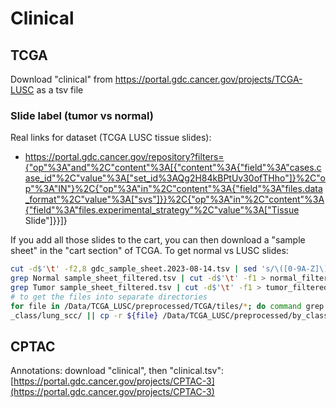 # Clinical
## TCGA
Download "clinical" from https://portal.gdc.cancer.gov/projects/TCGA-LUSC as a tsv file


### Slide label (tumor vs normal)

Real links for dataset (TCGA LUSC tissue slides):
* https://portal.gdc.cancer.gov/repository?filters={"op"%3A"and"%2C"content"%3A[{"content"%3A{"field"%3A"cases.case_id"%2C"value"%3A["set_id%3AQg2H84kBPtUv30ofTHho"]}%2C"op"%3A"IN"}%2C{"op"%3A"in"%2C"content"%3A{"field"%3A"files.data_format"%2C"value"%3A["svs"]}}%2C{"op"%3A"in"%2C"content"%3A{"field"%3A"files.experimental_strategy"%2C"value"%3A["Tissue Slide"]}}]}

If you add all those slides to the cart, you can then download a "sample sheet" in the "cart section" of TCGA.
To get normal vs LUSC slides:
```bash
cut -d$'\t' -f2,8 gdc_sample_sheet.2023-08-14.tsv | sed 's/\([0-9A-Z]\)\.[^ \t]\+/\1/ ; s/Solid Tissue // ; s/Primary // ; 1d' > sample_sheet_filtered.tsv 
grep Normal sample_sheet_filtered.tsv | cut -d$'\t' -f1 > normal_filtered.txt 
grep Tumor sample_sheet_filtered.tsv | cut -d$'\t' -f1 > tumor_filtered.txt 
# to get the files into separate directories
for file in /Data/TCGA_LUSC/preprocessed/TCGA/tiles/*; do command grep $(basename $file) tumor_filtered.txt && cp -r ${file} /Data/TCGA_LUSC/preprocessed/by
_class/lung_scc/ || cp -r ${file} /Data/TCGA_LUSC/preprocessed/by_class/lung_n; done
```


## CPTAC
Annotations: download "clinical", then "clinical.tsv": [https://portal.gdc.cancer.gov/projects/CPTAC-3](https://portal.gdc.cancer.gov/projects/CPTAC-3) 